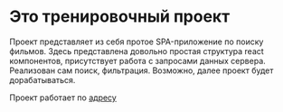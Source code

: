 # Это тренировочный проект 

Проект представляет из себя протое SPA-приложение по поиску фильмов. Здесь представлена довольно простая структура react компонентов, присутствует работа с запросами данных сервера. Реализован сам поиск, фильтрация. Возможно, далее проект будет дорабатываться. 

Проект работает по [адресу](https://rashevskii.github.io/movies_app/)
